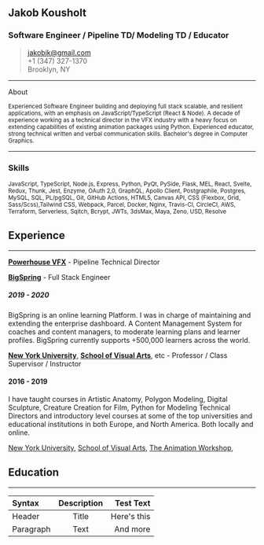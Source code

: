 ## Jakob Kousholt
### Software Engineer / Pipeline TD/ Modeling TD / Educator

> [jakobjk@gmail.com](jakobjk@gmail.com)\
> +1 (347) 327-1370\
> Brooklyn, NY


------
About

<sub>Experienced Software Engineer building and deploying full stack scalable, and resilient applications, with an emphasis on JavaScript/TypeScript (React &
Node). A decade of experience working as a technical director in the VFX industry with a heavy focus on extending capabilities of existing animation
packages using Python. Experienced educator, strong technical written and verbal communication skills. Bachelor's degree in Computer Graphics.</sub>

---

### Skills
<sub>JavaScript, TypeScript, Node.js, Express, Python, PyQt, PySide, Flask, MEL, React, Svelte, Redux, Thunk, Jest, Enzyme, OAuth 2,0, GraphQL, Apollo Client, Postgraphile, Postgres, MySQL, SQL, PL/pgSQL, Git, GitHub Actions, HTML5, Canvas API, CSS (Flexbox, Grid, Sass/Scss),Tailwind CSS, Webpack, Parcel, Docker, Nginx, Travis-CI, CircleCI, AWS, Terraform, Serverless, Sqitch, Bcrypt, JWTs, 3dsMax, Maya, Zeno, USD,
Resolve</sub>

## Experience
----
[**Powerhouse VFX**](http://www.powerhousevfx.com/) - Pipeline Technical Director



[**BigSpring**](https://www.bigspring.io/) - Full Stack Engineer
##### 2019 - 2020
BigSpring is an online learning Platform. I was in charge of maintaining and extending the enterprise dashboard. A Content Management System for coaches and content managers, to moderate learning plans and learner profiles. BigSpring currently supports +500,000 learners across the world.


[**New York University**](https://www.nyu.edu/), [**School of Visual Arts**](https://sva.edu/), etc - Professor / Class Supervisor / Instructor
#### 2016 - 2019

I have taught courses in Artistic Anatomy, Polygon Modeling, Digital Sculpture, Creature Creation for Film, Python for Modeling Technical Directors and introductory level courses at some of the top universities and educational institutions in both Europe, and North America. Both locally and online.


[New York University](https://www.nyu.edu/), [School of Visual Arts](https://sva.edu/), [The Animation Workshop](https://animationworkshop.via.dk/), []()
## Education
----

| Syntax      | Description | Test Text     |
| :---        |    :----:   |          ---: |
| Header      | Title       | Here's this   |
| Paragraph   | Text        | And more      |

